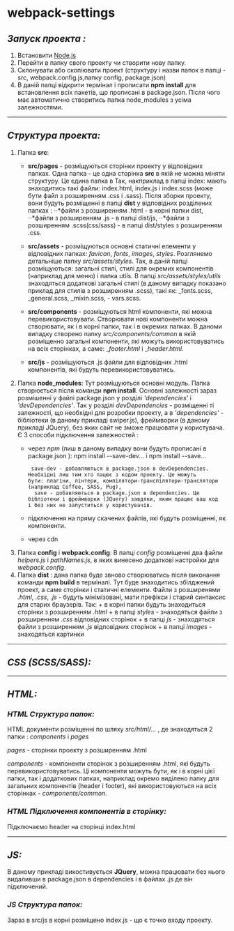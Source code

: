 # webpack-settings

## **_Запуск проекта :_**

1) Встановити [Node.js](https://nodejs.org/en/)
2) Перейти в папку свого проекту чи створити нову папку.
3) Склонувати або скопіювати проект (структуру і назви папок в папці - src, webpack.config.js,папку config, package.json)
4) В даній папці відкрити термінал і прописати **npm install**  для встановлення всіх пакетів, що прописані в package.json. Після чого має автоматично створитись папка node_modules з усіма залежностями.

___

## _Структура проекта:_
   1. Папка **src**:
         + **src/pages** - розміщуються сторінки проекту у відповідних папках. Одна папка - це одна сторінка **src** в якій не можна                     міняти структуру. Це єдина папка в  Так, накприклад в папці index: мають знаходитись такі файли: index.html, index.js i                 index.scss (може бути файл з розширенням .css i .sass). 
                Після зборки проекту, вони будуть розміщенні в папці **dist** у відповідних розділених папках : 
                      ⋅⋅*файли з розширенням .html - в корні папки dist, 
                      ⋅⋅*файли з розширенням .js - в папці dist/js, 
                      ⋅⋅*файли з розширенням .scss(css/sass) - в папці dist/styles з розширенням .css.
                      
         + **src/assets** - розміщуються основні статичні елементи у відповідних папках: _favicon_, _fonts_, _images_, _styles_.
                Розглянемо детальніше папку _src/assets/styles_. Так, в даній папці розміщуються: загальні стилі, стилі для окремих                     компонентів (наприклад для меню) і папка utils. В папці _src/assets/styles/utils_ знаходяться додаткові загальні стилі                   (в даному випадку показано приклад для стилів з розширенням .scss), такі як: _fonts.scss, _general.scss, _mixin.scss, -                 vars.scss. 
               
         + **src/components** - розміщуються html компоненти, які можна перевикористовувати. Створювати нові компоненти можна                           створювати, як і в корні папки, так і в окремих папках. В даноми випадку створено папку _src/components/common_ в якій                   розміщенно загальні компоненти, які можуть використовуватись на всіх сторінках, а саме: __footer.html_ i __header.html_.
                              
         + **src/js** - розміщуються .js файли для відповідних .html компонентів, які будуть перевикористовуватись. 
   2. Папка **node_modules**: Тут розміщуються основні модуль. Папка створюється після команди  **npm install**. Основні залежності зараз розмішенні у файлі package.json у розділі _'dependencies'_ i _'devDependencies'_. Так у розділі _devDependencies_ - розміщенні ті залежності, що необхідні для розробки проекту, а в  _'dependencies'_ - бібліотеки (в даному прикладі swiper.js), фреймворки (в даному прикладі JQuery), без яких сайт не зможе працювати у користувача.  
   Є 3 способи підключення залежностей :
        + через _npm_ (лиш в даному випадку вони будуть прописані в package.json ): npm install --save-dev... i npm install --save...
        
               save-dev - добавляються в package.json в devDependencies. Необхідні лиш тим хто пацює з кодом проекту. Це можуть                        бути: плагіни, лінтери, компілятори-транспілятори-транслятори (наприклад Coffee, SASS, Pug),
                save - добавляються в package.json в dependencies. Це бібліотеки і фреймворки (JQuery) завдяки, яким працює ваш код                     і без них не запуститься у користувачів. 
                
        + підключення на пряму скачених файлів, які будуть розміщенні, як компоненти.
          
        + через cdn
  3. Папка **config** i **webpack.config**: В папці _config_ розміщенні два файли _helpers.js_ і _pathNames.js_, в яких винесено додаткові настройки для _webpack.config_.
  4. Папка **dist** : дана папка буде звново створюватись після виконання команди **npm build** в терміналі. Тут буде знаходитись збілджений проект, а саме сторінки і статичні елементи. Файли з розширенями _.html_,  _.css_, _.js_ - будуть мінімізовані, мати префікси і старий синтаксис для старих браузерів. Так: 
          + в корні папки будуть знаходиться сторінки з розширенням _.html_
          + в папці _styles_ - знаходяться файли з розширенням _.css_ відповідних сторінок
          + в папці _js_ - знаходяться файли з розширенням _.js_ відповідних сторінок
          + в папці _images_ - знаходяться картинки


___
## **_CSS (SCSS/SASS):_**

___
## **_HTML:_**

### _HTML Структура папок:_
HTML документи розміщенні по шляху _src/html/..._ , де знаходяться 2 папки :  _components_ i _pages_

_pages_ - сторінки проекту з розширенням .html

_components_ - компоненти сторінок  з розширенням .html, які будуть перевикористовуватись. Ці компоненти можуть бути, як і в корні цієї папки, так і додаткових папках, наприклад окремо виділено папку для загальних компонентів (header i footer), які використовуються на всіх сторінках - _components/common_.

### _HTML Підключення компонентів в сторінку:_
 Підключаємо header на сторінці index.html
___
## **_JS:_**

В даному прикладі викостивується **JQuery**, можна працювати без нього видаливши в package.json в dependencies і в файлах .js де він підключений. 



### _JS Структура папок:_
 Зараз в src/js в корні розміщено index.js - що є точко входу проекту.


